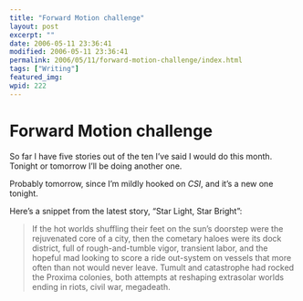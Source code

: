 ```yaml
---
title: "Forward Motion challenge"
layout: post
excerpt: ""
date: 2006-05-11 23:36:41
modified: 2006-05-11 23:36:41
permalink: 2006/05/11/forward-motion-challenge/index.html
tags: ["Writing"]
featured_img: 
wpid: 222
---
```


# Forward Motion challenge

So far I have five stories out of the ten I’ve said I would do this month. Tonight or tomorrow I’ll be doing another one.

Probably tomorrow, since I’m mildly hooked on *CSI*, and it’s a new one tonight.

Here’s a snippet from the latest story, “Star Light, Star Bright”:

> If the hot worlds shuffling their feet on the sun’s doorstep were the rejuvenated core of a city, then the cometary haloes were its dock district, full of rough-and-tumble vigor, transient labor, and the hopeful mad looking to score a ride out-system on vessels that more often than not would never leave. Tumult and catastrophe had rocked the Proxima colonies, both attempts at reshaping extrasolar worlds ending in riots, civil war, megadeath.